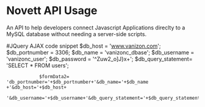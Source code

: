# Novett API Usage
An API to help developers connect Javascript Applications direclty to a MySQL database
 without needing a server-side scripts. 


#JQuery AJAX code snippet
                $db_host = 'www.vanizon.com';
                $db_portnumber = 3306;
                $db_name = 'vanizonc_dbase';
                $db_username = 'vanizonc_user';
                $db_password = '^Zuw2_o]J}x+';
                $db_query_statement= 'SELECT * FROM users';

                $formData2= 'db_portnumber='+$db_portnumber+'&db_name='+$db_name +'&db_host='+$db_host+
                '&db_username='+$db_username+'&db_query_statement='+$db_query_statement+'&db_password='+$db_password;
    


